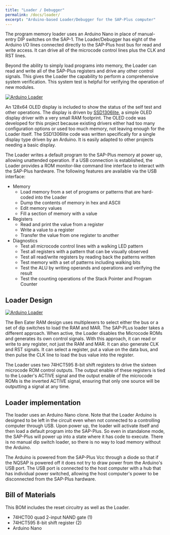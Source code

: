 ```yaml
---
title: "Loader / Debugger"
permalink: /docs/loader/
excerpt: "Arduino-based Loader/Debugger for the SAP-Plus computer"
---
```


The program memory loader uses an Arduino Nano in place of manual-entry DIP switches on the SAP-1.  The Loader/Debugger has eight of the Arduino I/O lines connected directly to the SAP-Plus host bus for read and write access.  It can drive all of the microcode control lines plus the CLK and RST lines.

Beyond the ability to simply load programs into memory, the Loader can read and write all of the SAP-Plus registers and drive any other control signals. This gives the Loader the capability to perform a comprehensive system verification.  This system test is helpful for verifying the operation of new modules.

[![Arduino Loader](../../assets/images/loader-module-small.png "loader")](../../assets/images/loader-module.png)

An 128x64 OLED display is included to show the status of the self test and other operations.  The display is driven by [SSD1306lite](https://github.com/TomNisbet/ssd1306lite), a simple OLED display driver with a very small RAM footprint. The OLED code was developed for this project because existing drivers either had too many configuration options or used too much memory, not leaving enough for the Loader itself.  The SSD1306lite code was written specifically for a single display type driven by an Arduino.  It is easily adapted to other projects needing a basic display. 

The Loader writes a default program to the SAP-Plus memory at power up, allowing unattended operation.  If a USB connection is established, the Loader provides a ROM monitor-like command line interface to interact with the SAP-Plus hardware.  The following features are available via the USB interface:

* Memory
  * Load memory from a set of programs or patterns that are hard-coded into the Loader
  * Dump the contents of memory in hex and ASCII
  * Edit memory values
  * Fill a section of memory with a value
* Registers
  * Read and print the value from a register
  * Write a value to a register
  * Transfer the value from one register to another
* Diagnostics
  * Test all microcode control lines with a walking LED pattern
  * Test all registers with a pattern that can be visually observed
  * Test all read/write registers by reading back the patterns written
  * Test memory with a set of patterns including walking bits
  * Test the ALU by writing operands and operations and verifying the result
  * Test the counting operations of the Stack Pointer and Program Counter

## Loader Design

[![Arduino Loader](../../assets/images/loader-schematic-small.png "loader/debugger")](../../assets/images/loader-schematic.png)

The Ben Eater RAM design uses multiplexers to select either the bus or a set of dip switches to load the RAM and MAR.  The SAP-PLus loader takes a different approach.  When active, the Loader disables the Microcode ROMs and generates its own control signals.  With this approach, it can read or write to any register, not just the RAM and MAR. It can also generate CLK and RST signals.  It can select a register, put a value on the data bus, and then pulse the CLK line to load the bus value into the register.

The Loader uses two 74HCT595 8-bit shift registers to drive the sixteen microcode ROM control outputs. The output enable of these registers is tied to the Loader's ACTIVE signal and the output enable of the microcode ROMs is the inverted ACTIVE signal, ensuring that only one source will be outputting a signal at any time. 

## Loader implementation

The loader uses an Arduino Nano clone.  Note that the Loader Arduino is designed to be left in the circuit even when not connected to a controlling computer through USB.  Upon power up, the loader will activate itself and then load a default program into the SAP-Plus. So even in standalone mode, the SAP-Plus will power up into a state where it has code to execute.  There is no manual dip switch loader, so there is no way to load memory without the Arduino.

The Arduino is powered from the SAP-Plus Vcc through a diode so that if the NQSAP is powered off it does not try to draw power from the Arduino's USB port.  The USB port is connected to the host computer with a hub that has individual power switched, allowing the host computer's power to be disconnected from the SAP-Plus hardware.

## Bill of Materials

This BOM includes the reset circuitry as well as the Loader.

* 74HCT00 quad 2-input NAND gate (1)
* 74HCT595 8-bit shift register (2)
* Arduino Nano
